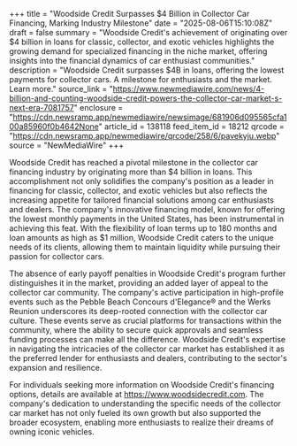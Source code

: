 +++
title = "Woodside Credit Surpasses $4 Billion in Collector Car Financing, Marking Industry Milestone"
date = "2025-08-06T15:10:08Z"
draft = false
summary = "Woodside Credit's achievement of originating over $4 billion in loans for classic, collector, and exotic vehicles highlights the growing demand for specialized financing in the niche market, offering insights into the financial dynamics of car enthusiast communities."
description = "Woodside Credit surpasses $4B in loans, offering the lowest payments for collector cars. A milestone for enthusiasts and the market. Learn more."
source_link = "https://www.newmediawire.com/news/4-billion-and-counting-woodside-credit-powers-the-collector-car-market-s-next-era-7081757"
enclosure = "https://cdn.newsramp.app/newmediawire/newsimage/681906d095565cfa100a85960f0b4642None"
article_id = 138118
feed_item_id = 18212
qrcode = "https://cdn.newsramp.app/newmediawire/qrcode/258/6/pavekyju.webp"
source = "NewMediaWire"
+++

<p>Woodside Credit has reached a pivotal milestone in the collector car financing industry by originating more than $4 billion in loans. This accomplishment not only solidifies the company's position as a leader in financing for classic, collector, and exotic vehicles but also reflects the increasing appetite for tailored financial solutions among car enthusiasts and dealers. The company's innovative financing model, known for offering the lowest monthly payments in the United States, has been instrumental in achieving this feat. With the flexibility of loan terms up to 180 months and loan amounts as high as $1 million, Woodside Credit caters to the unique needs of its clients, allowing them to maintain liquidity while pursuing their passion for collector cars.</p><p>The absence of early payoff penalties in Woodside Credit's program further distinguishes it in the market, providing an added layer of appeal to the collector car community. The company's active participation in high-profile events such as the Pebble Beach Concours d'Elegance® and the Werks Reunion underscores its deep-rooted connection with the collector car culture. These events serve as crucial platforms for transactions within the community, where the ability to secure quick approvals and seamless funding processes can make all the difference. Woodside Credit's expertise in navigating the intricacies of the collector car market has established it as the preferred lender for enthusiasts and dealers, contributing to the sector's expansion and resilience.</p><p>For individuals seeking more information on Woodside Credit's financing options, details are available at <a href='https://www.woodsidecredit.com' rel='nofollow' target='_blank'>https://www.woodsidecredit.com</a>. The company's dedication to understanding the specific needs of the collector car market has not only fueled its own growth but also supported the broader ecosystem, enabling more enthusiasts to realize their dreams of owning iconic vehicles.</p>